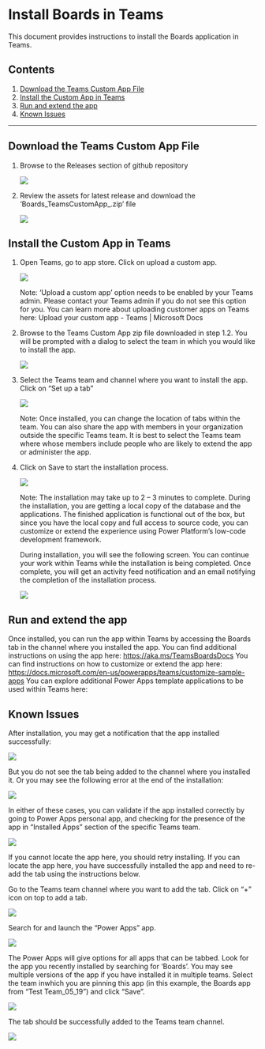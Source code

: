 # Install Boards in Teams

This document provides instructions to install the Boards application in Teams. 


## Contents 

1. [Download the Teams Custom App File](#p1)
1. [Install the Custom App in Teams](#p2)
1. [Run and extend the app](#p3)
1. [Known Issues](#p3)
---

## Download the Teams Custom App File<a name="p1"></a>

1. Browse to the Releases section of github repository 

   ![](01.jpeg)

1. Review the assets for latest release and download the ‘Boards_TeamsCustomApp_<Version>.zip’
file

   ![](02.jpeg)

## Install the Custom App in Teams<a name="p2"></a>

1. Open Teams, go to app store. Click on upload a custom app. 

   ![](03.jpeg)

   Note: ‘Upload a custom app’ option needs to be enabled by your Teams admin. Please contact your Teams admin if you do not see this option for you. You can learn more about uploading customer apps on Teams here: Upload your custom app - Teams | Microsoft Docs

1. Browse to the Teams Custom App zip file downloaded in step 1.2. You will be prompted with a dialog to select the team in which you would like to install the app. 

   ![](04.jpeg)

1. Select the Teams team and channel where you want to install the app. Click on “Set up a tab” 

   ![](05.jpeg)

   Note: Once installed, you can change the location of tabs within the team. You can also share the app with members in your organization outside the specific Teams team. It is best to select the Teams team where whose members include people who are likely to extend the app or administer the app.


1. Click on Save to start the installation process. 

   ![](06.jpeg)

   Note: The installation may take up to 2 – 3 minutes to complete. During the installation, you are getting a local copy of the database and the applications. The finished application is functional out of the box, but since you have the local copy and full access to source code, you can customize or extend the experience using Power Platform’s low-code development framework.

   During installation, you will see the following screen. You can continue your work within Teams while the installation is being completed. Once complete, you will get an activity feed notification and an email notifying the completion of the installation process.

   ![](07.jpeg)

## Run and extend the app<a name="p3"></a>

Once installed, you can run the app within Teams by accessing the Boards tab in the channel where you installed the app. 
You can find additional instructions on using the app here: https://aka.ms/TeamsBoardsDocs
You can find instructions on how to customize or extend the app here: https://docs.microsoft.com/en-us/powerapps/teams/customize-sample-apps
You can explore additional Power Apps template applications to be used within Teams here:


## Known Issues<a name="p4"></a>

   After installation, you may get a notification that the app installed successfully:

   ![](08.jpeg)

   But you do not see the tab being added to the channel where you installed it.
   Or you may see the following error at the end of the installation:

   ![](09.jpeg)

   In either of these cases, you can validate if the app installed correctly by going to Power Apps personal
   app, and checking for the presence of the app in “Installed Apps” section of the specific Teams team.

   ![](10.jpeg)

   If you cannot locate the app here, you should retry installing.
   If you can locate the app here, you have successfully installed the app and need to re-add the tab using the instructions below.

   Go to the Teams team channel where you want to add the tab. Click on “+” icon on top to add a tab.

   ![](11.jpeg)

   Search for and launch the “Power Apps” app.

   ![](12.jpeg)

   The Power Apps will give options for all apps that can be tabbed. Look for the app you recently installed by searching for ‘Boards’.
   You may see multiple versions of the app if you have installed it in multiple teams. Select the team inwhich you are pinning this app (in this example, the Boards app from “Test Team_05_19”) and click “Save”.

   ![](13.jpeg)

   The tab should be successfully added to the Teams team channel.

   ![](14.jpeg)